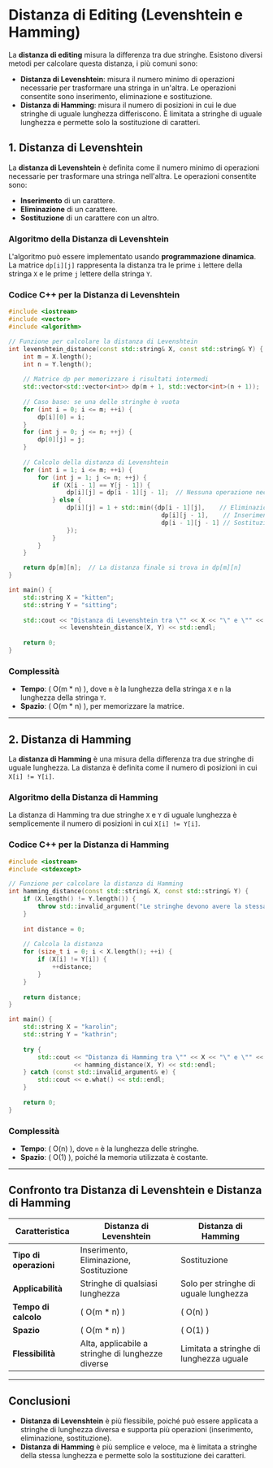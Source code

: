
# Distanza di Editing (Levenshtein e Hamming)

La **distanza di editing** misura la differenza tra due stringhe. Esistono diversi metodi per calcolare questa distanza, i più comuni sono:

- **Distanza di Levenshtein**: misura il numero minimo di operazioni necessarie per trasformare una stringa in un'altra. Le operazioni consentite sono inserimento, eliminazione e sostituzione.
- **Distanza di Hamming**: misura il numero di posizioni in cui le due stringhe di uguale lunghezza differiscono. È limitata a stringhe di uguale lunghezza e permette solo la sostituzione di caratteri.

## 1. Distanza di Levenshtein

La **distanza di Levenshtein** è definita come il numero minimo di operazioni necessarie per trasformare una stringa nell'altra. Le operazioni consentite sono:

- **Inserimento** di un carattere.
- **Eliminazione** di un carattere.
- **Sostituzione** di un carattere con un altro.

### Algoritmo della Distanza di Levenshtein

L'algoritmo può essere implementato usando **programmazione dinamica**. La matrice `dp[i][j]` rappresenta la distanza tra le prime `i` lettere della stringa `X` e le prime `j` lettere della stringa `Y`.

### Codice C++ per la Distanza di Levenshtein

```cpp
#include <iostream>
#include <vector>
#include <algorithm>

// Funzione per calcolare la distanza di Levenshtein
int levenshtein_distance(const std::string& X, const std::string& Y) {
    int m = X.length();
    int n = Y.length();
    
    // Matrice dp per memorizzare i risultati intermedi
    std::vector<std::vector<int>> dp(m + 1, std::vector<int>(n + 1));
    
    // Caso base: se una delle stringhe è vuota
    for (int i = 0; i <= m; ++i) {
        dp[i][0] = i;
    }
    for (int j = 0; j <= n; ++j) {
        dp[0][j] = j;
    }
    
    // Calcolo della distanza di Levenshtein
    for (int i = 1; i <= m; ++i) {
        for (int j = 1; j <= n; ++j) {
            if (X[i - 1] == Y[j - 1]) {
                dp[i][j] = dp[i - 1][j - 1];  // Nessuna operazione necessaria
            } else {
                dp[i][j] = 1 + std::min({dp[i - 1][j],    // Eliminazione
                                          dp[i][j - 1],    // Inserimento
                                          dp[i - 1][j - 1] // Sostituzione
                });
            }
        }
    }

    return dp[m][n];  // La distanza finale si trova in dp[m][n]
}

int main() {
    std::string X = "kitten";
    std::string Y = "sitting";
    
    std::cout << "Distanza di Levenshtein tra \"" << X << "\" e \"" << Y << "\" è: " 
              << levenshtein_distance(X, Y) << std::endl;
    
    return 0;
}
```

### Complessità

- **Tempo**: \( O(m * n) \), dove `m` è la lunghezza della stringa `X` e `n` la lunghezza della stringa `Y`.
- **Spazio**: \( O(m * n) \), per memorizzare la matrice.

---

## 2. Distanza di Hamming

La **distanza di Hamming** è una misura della differenza tra due stringhe di uguale lunghezza. La distanza è definita come il numero di posizioni in cui `X[i] != Y[i]`.

### Algoritmo della Distanza di Hamming

La distanza di Hamming tra due stringhe `X` e `Y` di uguale lunghezza è semplicemente il numero di posizioni in cui `X[i] != Y[i]`.

### Codice C++ per la Distanza di Hamming

```cpp
#include <iostream>
#include <stdexcept>

// Funzione per calcolare la distanza di Hamming
int hamming_distance(const std::string& X, const std::string& Y) {
    if (X.length() != Y.length()) {
        throw std::invalid_argument("Le stringhe devono avere la stessa lunghezza.");
    }
    
    int distance = 0;
    
    // Calcola la distanza
    for (size_t i = 0; i < X.length(); ++i) {
        if (X[i] != Y[i]) {
            ++distance;
        }
    }
    
    return distance;
}

int main() {
    std::string X = "karolin";
    std::string Y = "kathrin";
    
    try {
        std::cout << "Distanza di Hamming tra \"" << X << "\" e \"" << Y << "\" è: "
                  << hamming_distance(X, Y) << std::endl;
    } catch (const std::invalid_argument& e) {
        std::cout << e.what() << std::endl;
    }
    
    return 0;
}
```

### Complessità

- **Tempo**: \( O(n) \), dove `n` è la lunghezza delle stringhe.
- **Spazio**: \( O(1) \), poiché la memoria utilizzata è costante.

---

## Confronto tra Distanza di Levenshtein e Distanza di Hamming

| Caratteristica            | Distanza di Levenshtein        | Distanza di Hamming           |
|---------------------------|--------------------------------|-------------------------------|
| **Tipo di operazioni**    | Inserimento, Eliminazione, Sostituzione | Sostituzione                 |
| **Applicabilità**          | Stringhe di qualsiasi lunghezza | Solo per stringhe di uguale lunghezza |
| **Tempo di calcolo**       | \( O(m * n) \)            | \( O(n) \)                    |
| **Spazio**                 | \( O(m * n) \)            | \( O(1) \)                    |
| **Flessibilità**           | Alta, applicabile a stringhe di lunghezze diverse | Limitata a stringhe di lunghezza uguale |

---

## Conclusioni

- **Distanza di Levenshtein** è più flessibile, poiché può essere applicata a stringhe di lunghezza diversa e supporta più operazioni (inserimento, eliminazione, sostituzione).
- **Distanza di Hamming** è più semplice e veloce, ma è limitata a stringhe della stessa lunghezza e permette solo la sostituzione dei caratteri.
